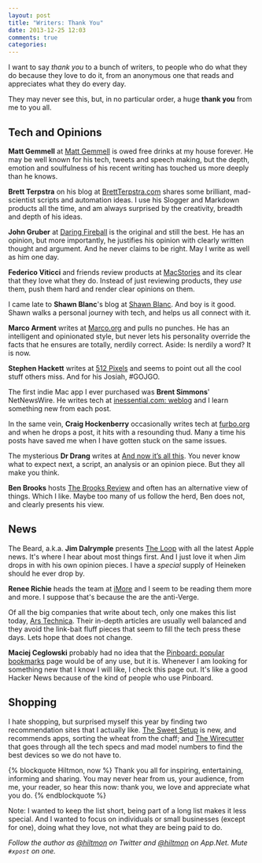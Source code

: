 ```yaml
---
layout: post
title: "Writers: Thank You"
date: 2013-12-25 12:03
comments: true
categories: 
---
```


I want to say *thank you* to a bunch of writers, to people who do what they do because they love to do it, from an anonymous one that reads and appreciates what they do every day.

They may never see this, but, in no particular order, a huge **thank you** from me to you all. 

## Tech and Opinions

**Matt Gemmell** at [Matt Gemmell](http://mattgemmell.com/) is owed free drinks at my house forever. He may be well known for his tech, tweets and speech making, but the depth, emotion and soulfulness of his recent writing has touched us more deeply than he knows.

**Brett Terpstra** on his blog at [BrettTerpstra.com](http://brettterpstra.com/) shares some  brilliant, mad-scientist scripts and automation ideas. I use his Slogger and Markdown products all the time, and am always surprised by the creativity, breadth and depth of his ideas.

**John Gruber** at [Daring Fireball](http://daringfireball.net/) is the original and still the best. He has an opinion, but more importantly, he justifies his opinion with clearly written thought and argument. And he never claims to be right. May I write as well as him one day.

**Federico Viticci** and friends review products at [MacStories](http://www.macstories.net/) and its clear that they love what they do. Instead of just reviewing products, they *use* them, push them hard and render clear opinions on them.

I came late to **Shawn Blanc**'s blog at [Shawn Blanc](http://shawnblanc.net/). And boy is it good. Shawn walks a personal journey with tech, and helps us all connect with it.

**Marco Arment** writes at [Marco.org](http://www.marco.org/) and pulls no punches. He has an intelligent and opinionated style, but never lets his personality override the facts that he ensures are totally, nerdily correct. <span class="light">Aside: Is nerdily a word? It is now.</span>

**Stephen Hackett** writes at [512 Pixels](http://512pixels.net/) and seems to point out all the cool stuff others miss. And for his Josiah, #GOJGO.

The first indie Mac app I ever purchased was **Brent Simmons**' NetNewsWire. He writes tech at  [inessential.com: weblog](http://inessential.com/) and I learn something new from each post.

In the same vein, **Craig Hockenberry** occasionally writes tech at [furbo.org](http://furbo.org/) and when he drops a post, it hits with a resounding thud. Many a time his posts have saved me when I have gotten stuck on the same issues.

The mysterious **Dr Drang** writes at [And now it’s all this](http://www.leancrew.com/all-this/). You never know what to expect next, a script, an analysis or an opinion piece. But they all make you think.

**Ben Brooks** hosts [The Brooks Review](http://brooksreview.net/) and often has an alternative view of things. Which I like. Maybe too many of us follow the herd, Ben does not, and clearly presents his view.

## News

The Beard, a.k.a. **Jim Dalrymple** presents [The Loop](http://www.loopinsight.com/) with all the latest Apple news. It's where I hear about most things first. And I just love it when Jim drops in with his own opinion pieces. I have a *special* supply of Heineken should he ever drop by.

**Renee Richie** heads the team at [iMore](http://www.imore.com/) and I seem to be reading them more and more. I suppose that's because the are the anti-Verge.

Of all the big companies that write about tech, only one makes this list today, [Ars Technica](http://arstechnica.com/). Their in-depth articles are usually well balanced and they avoid the link-bait fluff pieces that seem to fill the tech press these days. Lets hope that does not change.

**Maciej Ceglowski** probably had no idea that the [Pinboard: popular bookmarks](https://pinboard.in/popular) page would be of any use, but it is. Whenever I am looking for something new that I know I will like, I check this page out. It's like a good Hacker News because of the kind of people who use Pinboard.

## Shopping

I hate shopping, but surprised myself this year by finding two recommendation sites that I actually like. [The Sweet Setup](http://thesweetsetup.com/) is new, and recommends apps, sorting the wheat from the chaff; and [The Wirecutter](http://thewirecutter.com/) that goes through all the tech specs and mad model numbers to find the best devices so we do not have to.

{% blockquote Hiltmon, now %}
Thank you all for inspiring, entertaining, informing and sharing. You may never hear from us, your audience, from me, your reader, so hear this now: thank you, we love and appreciate what you do.
{% endblockquote %}

<span class="light">Note: I wanted to keep the list short, being part of a long list makes it less special. And I wanted to focus on individuals or small businesses (except for one), doing what they love, not what they are being paid to do.</span>

*Follow the author as [@hiltmon](https://twitter.com/hiltmon) on Twitter and [@hiltmon](http://alpha.app.net/hiltmon) on App.Net. Mute `#xpost` on one.*
